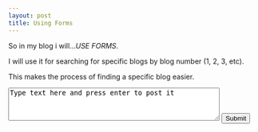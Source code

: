 ```yaml
---
layout: post
title: Using Forms
---
```

<head>
<script>
function Message() {
  var message = document.getElementById("meme").value;
  document.getElementById("print").innerHTML = "Anonymous said: " + message
}
</script>
</head>

<p>So in my blog i will...<em>USE FORMS</em>.</p>

<p>I will use it for searching for specific blogs by blog number (1, 2, 3, etc).</p>
<p>This makes the process of finding a specific blog easier.</p>

<form onsubmit="Message()" method="post">
<textarea rows="4" cols="50" id="meme">
Type text here and press enter to post it
</textarea>
<input type="submit" value="Submit" name="button" onclick="return getData()" >
</form>

<p id="print"></p>


